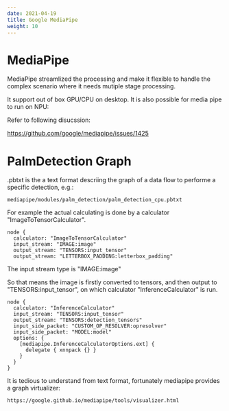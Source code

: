 ```yaml
---
date: 2021-04-19
title: Google MediaPipe
weight: 10
---
```


# MediaPipe 

MediaPipe streamlized the processing and make it flexible to handle the complex
scenario where it needs mutiple stage processing.

It support out of box GPU/CPU on desktop. It is also possible for media pipe to
run on NPU:


Refer to following disucssion:

https://github.com/google/mediapipe/issues/1425

# PalmDetection Graph

.pbtxt is the a text format descriing the graph of a data flow to performe a
specific detection, e.g.:

```
mediapipe/modules/palm_detection/palm_detection_cpu.pbtxt
```

For example the actual calculating is done by a calculator
"ImageToTensorCalculator".

```
node {
  calculator: "ImageToTensorCalculator"
  input_stream: "IMAGE:image"
  output_stream: "TENSORS:input_tensor"
  output_stream: "LETTERBOX_PADDING:letterbox_padding"
```

The input stream type is "IMAGE:image"

So that means the image is firstly converted to tensors, and then output to
"TENSORS:input_tensor", on which calculator "InferenceCalculator" is run.


```
node {
  calculator: "InferenceCalculator"
  input_stream: "TENSORS:input_tensor"
  output_stream: "TENSORS:detection_tensors"
  input_side_packet: "CUSTOM_OP_RESOLVER:opresolver"
  input_side_packet: "MODEL:model"
  options: {
    [mediapipe.InferenceCalculatorOptions.ext] {
      delegate { xnnpack {} }
    }
  }
}
```

It is tedious to understand from text format, fortunately mediapipe provides a
graph virtualizer:

```
https://google.github.io/mediapipe/tools/visualizer.html
```
